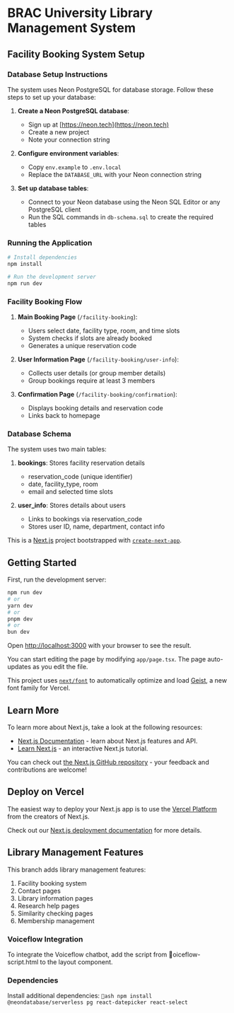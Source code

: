 # BRAC University Library Management System

## Facility Booking System Setup

### Database Setup Instructions

The system uses Neon PostgreSQL for database storage. Follow these steps to set up your database:

1. **Create a Neon PostgreSQL database**:
   - Sign up at [https://neon.tech](https://neon.tech)
   - Create a new project
   - Note your connection string

2. **Configure environment variables**:
   - Copy `env.example` to `.env.local`
   - Replace the `DATABASE_URL` with your Neon connection string

3. **Set up database tables**:
   - Connect to your Neon database using the Neon SQL Editor or any PostgreSQL client
   - Run the SQL commands in `db-schema.sql` to create the required tables

### Running the Application

```bash
# Install dependencies
npm install

# Run the development server
npm run dev
```

### Facility Booking Flow

1. **Main Booking Page** (`/facility-booking`):
   - Users select date, facility type, room, and time slots
   - System checks if slots are already booked
   - Generates a unique reservation code

2. **User Information Page** (`/facility-booking/user-info`):
   - Collects user details (or group member details)
   - Group bookings require at least 3 members

3. **Confirmation Page** (`/facility-booking/confirmation`):
   - Displays booking details and reservation code
   - Links back to homepage

### Database Schema

The system uses two main tables:

1. **bookings**: Stores facility reservation details
   - reservation_code (unique identifier)
   - date, facility_type, room
   - email and selected time slots

2. **user_info**: Stores details about users
   - Links to bookings via reservation_code
   - Stores user ID, name, department, contact info

This is a [Next.js](https://nextjs.org) project bootstrapped with [`create-next-app`](https://nextjs.org/docs/app/api-reference/cli/create-next-app).

## Getting Started

First, run the development server:

```bash
npm run dev
# or
yarn dev
# or
pnpm dev
# or
bun dev
```

Open [http://localhost:3000](http://localhost:3000) with your browser to see the result.

You can start editing the page by modifying `app/page.tsx`. The page auto-updates as you edit the file.

This project uses [`next/font`](https://nextjs.org/docs/app/building-your-application/optimizing/fonts) to automatically optimize and load [Geist](https://vercel.com/font), a new font family for Vercel.

## Learn More

To learn more about Next.js, take a look at the following resources:

- [Next.js Documentation](https://nextjs.org/docs) - learn about Next.js features and API.
- [Learn Next.js](https://nextjs.org/learn) - an interactive Next.js tutorial.

You can check out [the Next.js GitHub repository](https://github.com/vercel/next.js) - your feedback and contributions are welcome!

## Deploy on Vercel

The easiest way to deploy your Next.js app is to use the [Vercel Platform](https://vercel.com/new?utm_medium=default-template&filter=next.js&utm_source=create-next-app&utm_campaign=create-next-app-readme) from the creators of Next.js.

Check out our [Next.js deployment documentation](https://nextjs.org/docs/app/building-your-application/deploying) for more details.

## Library Management Features
This branch adds library management features:

1. Facility booking system
2. Contact pages
3. Library information pages
4. Research help pages
5. Similarity checking pages
6. Membership management

### Voiceflow Integration
To integrate the Voiceflow chatbot, add the script from oiceflow-script.html to the layout component.

### Dependencies
Install additional dependencies:
`ash
npm install @neondatabase/serverless pg react-datepicker react-select
`

